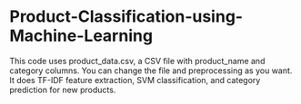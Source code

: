 # Product-Classification-using-Machine-Learning
This code uses product_data.csv, a CSV file with product_name and category columns. You can change the file and preprocessing as you want. It does TF-IDF feature extraction, SVM classification, and category prediction for new products.
